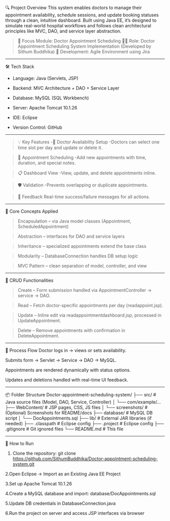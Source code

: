 🔍 Project Overview
This system enables doctors to manage their appointment availability, schedule sessions, and update booking statuses through a clean, intuitive dashboard. Built using Java EE, it’s designed to simulate real-world hospital workflows and follows clean architectural principles like MVC, DAO, and service layer abstraction.

> 🎯 Focus Module: Doctor Appointment Scheduling
> 👨‍⚕️ Role: Doctor Appointment Scheduling System Implementation (Developed by Sithum Buddhika)
> 📅 Development: Agile Environment using Jira

-----------------------------

🛠️ Tech Stack
- Language: Java (Servlets, JSP)

- Backend: MVC Architecture + DAO + Service Layer

- Database: MySQL (SQL Workbench)

- Server: Apache Tomcat 10.1.26

- IDE: Eclipse

- Version Control: GitHub

-----------------------------

>💡 Key Features
-📅 Doctor Availability Setup
-Doctors can select one time slot per day and update or delete it.

>📝 Appointment Scheduling
-Add new appointments with time, duration, and special notes.

>📋 Dashboard View
-View, update, and delete appointments inline.

>🛡️ Validation
-Prevents overlapping or duplicate appointments.

>💬 Feedback
Real-time success/failure messages for all actions.

-----------------------------

🧠 Core Concepts Applied
> Encapsulation – via Java model classes (Appointment, ScheduledAppointment)

> Abstraction – interfaces for DAO and service layers

> Inheritance – specialized appointments extend the base class

> Modularity – DatabaseConnection handles DB setup logic

> MVC Pattern – clean separation of model, controller, and view

-----------------------------

🔁 CRUD Functionalities

> Create – Form submission handled via AppointmentController → service → DAO.

> Read – Fetch doctor-specific appointments per day (readappoint.jsp).

> Update – Inline edit via readappointmentdashboard.jsp, processed in UpdateAppointment.

> Delete – Remove appointments with confirmation in DeleteAppointment.

-----------------------------

🔄 Process Flow
Doctor logs in → views or sets availability.

Submits form → Servlet → Service → DAO → MySQL.

Appointments are rendered dynamically with status options.

Updates and deletions handled with real-time UI feedback.

-----------------------------

📦 Folder Structure
Doctor-appointment-scheduling-system/
├── src/                        # Java source files (Model, DAO, Service, Controller)
│   └── com/example/...
├── WebContent/                # JSP pages, CSS, JS files
│   └── screenshots/           # (Optional) Screenshots for README/docs
├── database/                  # MySQL DB script
│   └── DocAppointments.sql
├── lib/                       # External JAR libraries (if needed)
├── .classpath                 # Eclipse config
├── .project                   # Eclipse config
├── .gitignore                 # Git ignored files
└── README.md                  # This file

-----------------------------

🚀 How to Run

1. Clone the repository:
  git clone https://github.com/SithumBuddhika/Doctor-appointment-scheduling-system.git

2.Open Eclipse → Import as an Existing Java EE Project

3.Set up Apache Tomcat 10.1.26

4.Create a MySQL database and import:
  database/DocAppointments.sql

5.Update DB credentials in DatabaseConnection.java

6.Run the project on server and access JSP interfaces via browser
